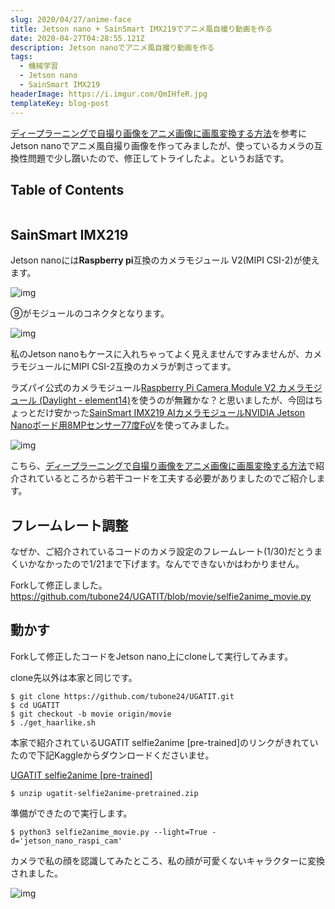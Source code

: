 ```yaml
---
slug: 2020/04/27/anime-face
title: Jetson nano + SainSmart IMX219でアニメ風自撮り動画を作る
date: 2020-04-27T04:28:55.121Z
description: Jetson nanoでアニメ風自撮り動画を作る
tags:
  - 機械学習
  - Jetson nano
  - SainSmart IMX219
headerImage: https://i.imgur.com/QmIHfeR.jpg
templateKey: blog-post
---
```

[ディープラーニングで自撮り画像をアニメ画像に画風変換する方法](https://qiita.com/karaage0703/items/221f96436c32f6f405c7)を参考にJetson nanoでアニメ風自撮り画像を作ってみましたが、使っているカメラの互換性問題で少し躓いたので、修正してトライしたよ。というお話です。

## Table of Contents

```toc

```

## SainSmart IMX219

Jetson nanoには**Raspberry pi**互換のカメラモジュール V2(MIPI CSI-2)が使えます。

![img](https://i.imgur.com/xrDd4y5.png)

⑨がモジュールのコネクタとなります。

![img](https://i.imgur.com/AZAkt7z.jpg)

私のJetson nanoもケースに入れちゃってよく見えませんですみませんが、カメラモジュールにMIPI CSI-2互換のカメラが刺さってます。

ラズパイ公式のカメラモジュール[Raspberry Pi Camera Module V2 カメラモジュール (Daylight - element14)](https://www.amazon.co.jp/Raspberry-Pi-Camera-%E3%82%AB%E3%83%A1%E3%83%A9%E3%83%A2%E3%82%B8%E3%83%A5%E3%83%BC%E3%83%AB-Daylight/dp/B01ER2SKFS/ref=pd_sim_147_3/356-1113330-6319342?_encoding=UTF8&pd_rd_i=B01ER2SKFS&pd_rd_r=d5c8a63a-264f-4f17-84ad-08b936850946&pd_rd_w=9daOj&pd_rd_wg=c8Sw3&pf_rd_p=eb211d4f-9ce6-46da-bef2-e4b11fe6bb87&pf_rd_r=X2W92DGEJ73ZDBBYKEDF&psc=1&refRID=X2W92DGEJ73ZDBBYKEDF)を使うのが無難かな？と思いましたが、今回はちょっとだけ安かった[SainSmart IMX219 AIカメラモジュールNVIDIA Jetson Nanoボード用8MPセンサー77度FoV](https://www.amazon.co.jp/gp/product/B07SL9P729/ref=ppx_yo_dt_b_asin_title_o06_s01?ie=UTF8&psc=1)を使ってみました。

![img](https://i.imgur.com/gWqd2xb.jpg)

こちら、[ディープラーニングで自撮り画像をアニメ画像に画風変換する方法](https://qiita.com/karaage0703/items/221f96436c32f6f405c7)で紹介されているところから若干コードを工夫する必要がありましたのでご紹介します。

## フレームレート調整

なぜか、ご紹介されているコードのカメラ設定のフレームレート(1/30)だとうまくいかなかったので1/21まで下げます。なんでできないかはわかりません。

Forkして修正しました。 <https://github.com/tubone24/UGATIT/blob/movie/selfie2anime_movie.py>

## 動かす

Forkして修正したコードをJetson nano上にcloneして実行してみます。

clone先以外は本家と同じです。

```
$ git clone https://github.com/tubone24/UGATIT.git
$ cd UGATIT
$ git checkout -b movie origin/movie
$ ./get_haarlike.sh
```

本家で紹介されているUGATIT selfie2anime [pre-trained]のリンクがきれていたので下記Kaggleからダウンロードくださいませ。

[UGATIT selfie2anime [pre-trained]](https://www.kaggle.com/t04glovern/ugatit-selfie2anime-pretrained)

```
$ unzip ugatit-selfie2anime-pretrained.zip
```

準備ができたので実行します。

```
$ python3 selfie2anime_movie.py --light=True -d='jetson_nano_raspi_cam'
```

カメラで私の顔を認識してみたところ、私の顔が可愛くないキャラクターに変換されました。

![img](https://i.imgur.com/lPOtTYa.png)